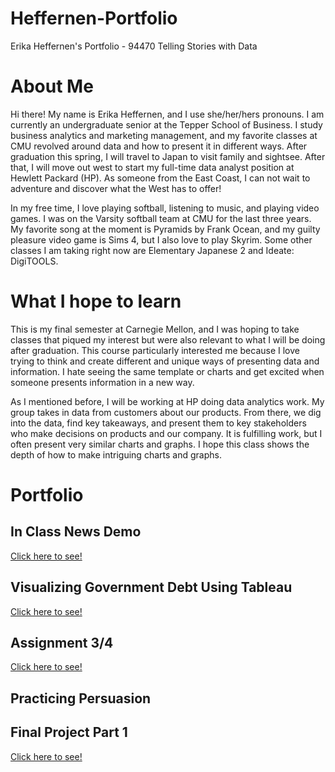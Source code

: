 # Heffernen-Portfolio
Erika Heffernen's Portfolio - 94470 Telling Stories with Data

# About Me
Hi there! My name is Erika Heffernen, and I use she/her/hers pronouns. I am currently an undergraduate senior at the Tepper School of Business. I study business analytics and marketing management, and my favorite classes at CMU revolved around data and how to present it in different ways. After graduation this spring, I will travel to Japan to visit family and sightsee. After that, I will move out west to start my full-time data analyst position at Hewlett Packard (HP). As someone from the East Coast, I can not wait to adventure and discover what the West has to offer! 

In my free time, I love playing softball, listening to music, and playing video games. I was on the Varsity softball team at CMU for the last three years. My favorite song at the moment is Pyramids by Frank Ocean, and my guilty pleasure video game is Sims 4, but I also love to play Skyrim. Some other classes I am taking right now are Elementary Japanese 2 and Ideate: DigiTOOLS. 

# What I hope to learn
This is my final semester at Carnegie Mellon, and I was hoping to take classes that piqued my interest but were also relevant to what I will be doing after graduation. This course particularly interested me because I love trying to think and create different and unique ways of presenting data and information. I hate seeing the same template or charts and get excited when someone presents information in a new way. 

As I mentioned before, I will be working at HP doing data analytics work. My group takes in data from customers about our products. From there, we dig into the data, find key takeaways, and present them to key stakeholders who make decisions on products and our company. It is fulfilling work, but I often present very similar charts and graphs. I hope this class shows the depth of how to make intriguing charts and graphs. 

# Portfolio
## In Class News Demo
[Click here to see!](/newsdemo24.md)

## Visualizing Government Debt Using Tableau
[Click here to see!](/dataviz2.md)


## Assignment 3/4
[Click here to see!](/assignment34.md)

## Practicing Persuasion

## Final Project Part 1
[Click here to see!](finalprojectpart1.md)
